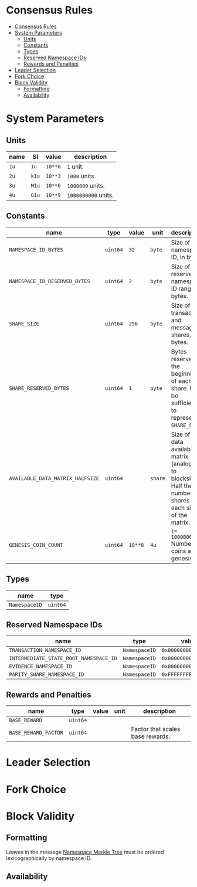 Consensus Rules
===

- [Consensus Rules](#consensus-rules)
- [System Parameters](#system-parameters)
  - [Units](#units)
  - [Constants](#constants)
  - [Types](#types)
  - [Reserved Namespace IDs](#reserved-namespace-ids)
  - [Rewards and Penalties](#rewards-and-penalties)
- [Leader Selection](#leader-selection)
- [Fork Choice](#fork-choice)
- [Block Validity](#block-validity)
  - [Formatting](#formatting)
  - [Availability](#availability)

# System Parameters

## Units

| name | SI    | value   | description         |
| ---- | ----- | ------- | ------------------- |
| `1u` | `1u`  | `10**0` | `1` unit.           |
| `2u` | `k1u` | `10**3` | `1000` units.       |
| `3u` | `M1u` | `10**6` | `1000000` units.    |
| `4u` | `G1u` | `10**9` | `1000000000` units. |

## Constants

| name                             | type     | value   | unit    | description                                                                                                          |
| -------------------------------- | -------- | ------- | ------- | -------------------------------------------------------------------------------------------------------------------- |
| `NAMESPACE_ID_BYTES`             | `uint64` | `32`    | `byte`  | Size of namespace ID, in bytes.                                                                                      |
| `NAMESPACE_ID_RESERVED_BYTES`    | `uint64` | `2`     | `byte`  | Size of reserved namespace ID range, in bytes.                                                                       |
| `SHARE_SIZE`                     | `uint64` | `256`   | `byte`  | Size of transaction and message shares, in bytes.                                                                    |
| `SHARE_RESERVED_BYTES`           | `uint64` | `1`     | `byte`  | Bytes reserved at the beginning of each share. Must be sufficient to represent `SHARE_SIZE`.                         |
| `AVAILABLE_DATA_MATRIX_HALFSIZE` | `uint64` |         | `share` | Size of the data availability matrix (analogous to blocksize). Half the number of shares on each side of the matrix. |
| `GENESIS_COIN_COUNT`             | `uint64` | `10**8` | `4u`    | `(= 100000000)` Number of coins at genesis.                                                                          |

## Types

| name          | type     |
| ------------- | -------- |
| `NamespaceID` | `uint64` |

## Reserved Namespace IDs

| name                                   | type          | value                |
| -------------------------------------- | ------------- | -------------------- |
| `TRANSACTION_NAMESPACE_ID`             | `NamespaceID` | `0x0000000000000001` |
| `INTERMEDIATE_STATE_ROOT_NAMESPACE_ID` | `NamespaceID` | `0x0000000000000002` |
| `EVIDENCE_NAMESPACE_ID`                | `NamespaceID` | `0x0000000000000003` |
| `PARITY_SHARE_NAMESPACE_ID`            | `NamespaceID` | `0xFFFFFFFFFFFFFFFF` |

## Rewards and Penalties

| name                 | type     | value | unit | description                      |
| -------------------- | -------- | ----- | ---- | -------------------------------- |
| `BASE_REWARD`        | `uint64` |       |      |                                  |
| `BASE_REWARD_FACTOR` | `uint64` |       |      | Factor that scales base rewards. |

# Leader Selection

# Fork Choice

# Block Validity

## Formatting

Leaves in the message [Namespace Merkle Tree](data_structures.md#namespace-merkle-tree) must be ordered lexicographically by namespace ID.

## Availability
